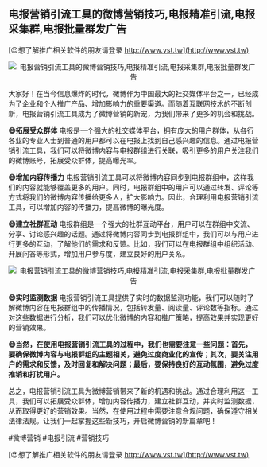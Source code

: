 ## **电报营销引流工具的微博营销技巧,电报精准引流,电报采集群,电报批量群发广告**

[😍想了解推广相关软件的朋友请登录 http://www.vst.tw](http://www.vst.tw)

 <center><img src="https://vst.tw/MP4/tuiguang/png/5.png" alt="电报营销引流工具的微博营销技巧,电报精准引流,电报采集群,电报批量群发广告"></center>

大家好！在当今信息爆炸的时代，微博作为中国最大的社交媒体平台之一，已经成为了企业和个人推广产品、增加影响力的重要渠道。而随着互联网技术的不断创新，电报营销引流工具成为了微博营销的新宠，为我们带来了更多的机会和挑战。

**😄拓展受众群体**
电报是一个强大的社交媒体平台，拥有庞大的用户群体，从各行各业的专业人士到普通的用户都可以在电报上找到自己感兴趣的信息。通过电报营销引流工具，我们可以将微博内容与电报群组进行关联，吸引更多的用户关注我们的微博账号，拓展受众群体，提高曝光率。

**😄增加内容传播力**
电报营销引流工具可以将微博内容同步到电报群组中，这样我们的内容就能够覆盖更多的用户。同时，电报群组中的用户可以通过转发、评论等方式将我们的微博内容传播给更多人，扩大影响力。因此，合理利用电报营销引流工具，可以增加内容的传播力，提高微博的曝光度。

**😄建立社群互动**
电报群组是一个强大的社群互动平台，用户可以在群组中交流、分享、讨论感兴趣的话题。通过将微博内容同步到电报群组中，我们可以与用户进行更多的互动，了解他们的需求和反馈。比如，我们可以在电报群组中组织活动、开展问答等形式，增加用户参与度，建立良好的用户关系。

 <center><img src="https://vst.tw/MP4/tuiguang/png/4.png" alt="电报营销引流工具的微博营销技巧,电报精准引流,电报采集群,电报批量群发广告"></center>

**😄实时监测数据**
电报营销引流工具提供了实时的数据监测功能，我们可以随时了解微博内容在电报群组中的传播情况，包括转发量、阅读量、评论数等指标。通过对这些数据进行分析，我们可以优化微博的内容和推广策略，提高效果并实现更好的营销效果。

**😄当然，在使用电报营销引流工具的过程中，我们也需要注意一些问题：首先，要确保微博内容与电报群组的主题相关，避免过度商业化的宣传；其次，要关注用户的需求和反馈，及时回复和解决问题；最后，要保持良好的互动氛围，避免过度推销和打扰用户。**

总之，电报营销引流工具为微博营销带来了新的机遇和挑战。通过合理利用这一工具，我们可以拓展受众群体，增加内容传播力，建立社群互动，并实时监测数据，从而取得更好的营销效果。当然，在使用过程中需要注意合规问题，确保遵守相关法律法规。让我们一起掌握这些新技巧，开启微博营销的新篇章吧！

#微博营销 #电报引流 #营销技巧

[😍想了解推广相关软件的朋友请登录 http://www.vst.tw](http://www.vst.tw)



